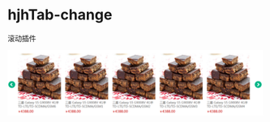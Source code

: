 hjhTab-change
=============

滚动插件

![效果图](http://github.com/jianhuayixiao/hjhTab-change/raw/master/tabImg/test.png)
